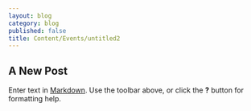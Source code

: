 ```yaml
---
layout: blog
category: blog
published: false
title: Content/Events/untitled2
---
```


## A New Post

Enter text in [Markdown](http://daringfireball.net/projects/markdown/). Use the toolbar above, or click the **?** button for formatting help.
